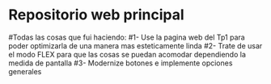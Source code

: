 # Repositorio web principal
#Todas las cosas que fui haciendo:
#1- Use la pagina web del Tp1 para poder optimizarla de una manera mas esteticamente linda
#2- Trate de usar el modo FLEX para que las cosas se puedan acomodar dependiendo la medida de pantalla
#3- Modernize botones e implemente opciones generales
